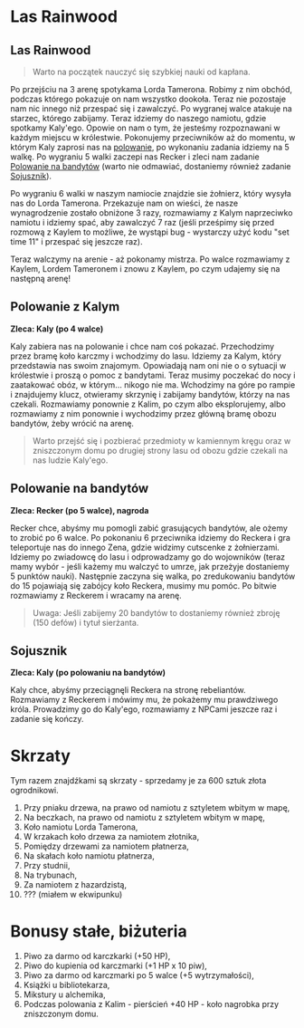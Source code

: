 # Las Rainwood

## Las Rainwood

> Warto na początek nauczyć się szybkiej nauki od kapłana.

Po przejściu na 3 arenę spotykama Lorda Tamerona. Robimy z nim obchód, podczas którego pokazuje on nam wszystko dookoła. Teraz nie pozostaje nam nic innego niż przespać się i zawalczyć. Po wygranej walce atakuje na starzec, którego zabijamy. Teraz idziemy do naszego namiotu, gdzie spotkamy Kaly'ego. Opowie on nam o tym, że jesteśmy rozpoznawani w każdym miejscu w królestwie. Pokonujemy przeciwników aż do momentu, w którym Kaly zaprosi nas na [polowanie](#polowanie-z-kalym), po wykonaniu zadania idziemy na 5 walkę. Po wygraniu 5 walki zaczepi nas Recker i zleci nam zadanie [Polowanie na bandytów](#polowanie-na-bandytów) (warto nie odmawiać, dostaniemy również zadanie [Sojusznik](#sojusznik)). 

Po wygraniu 6 walki w naszym namiocie znajdzie sie żołnierz, który wysyła nas do Lorda Tamerona. Przekazuje nam on wieści, że nasze wynagrodzenie zostało obniżone 3 razy, rozmawiamy z Kalym naprzeciwko namiotu i idziemy spać, aby zawalczyć 7 raz (jeśli prześpimy się przed rozmową z Kaylem to możliwe, że wystąpi bug - wystarczy użyć kodu "set time 11" i przespać się jeszcze raz).  

Teraz walczymy na arenie - aż pokonamy mistrza. Po walce rozmawiamy z Kaylem, Lordem Tameronem i znowu z Kaylem, po czym udajemy się na następną arenę!

## Polowanie z Kalym

__Zleca: Kaly (po 4 walce)__ 

Kaly zabiera nas na polowanie i chce nam coś pokazać. Przechodzimy przez bramę koło karczmy i wchodzimy do lasu. Idziemy za Kalym, który przedstawia nas swoim znajomym. Opowiadają nam oni nie o o sytuacji w królestwie i proszą o pomoc z bandytami. Teraz musimy poczekać do nocy i zaatakować obóz, w którym... nikogo nie ma. Wchodzimy na góre po rampie i znajdujemy klucz, otwieramy skrzynię i zabijamy bandytów, którzy na nas czekali. Rozmawiamy ponownie z Kalim, po czym albo eksplorujemy, albo rozmawiamy z nim ponownie i wychodzimy przez główną bramę obozu bandytów, żeby wrócić na arenę.

> Warto przejść się i pozbierać przedmioty w kamiennym kręgu oraz w zniszczonym domu po drugiej strony lasu od obozu gdzie czekali na nas ludzie Kaly'ego.

## Polowanie na bandytów

__Zleca: Recker (po 5 walce), nagroda__ 

Recker chce, abyśmy mu pomogli zabić grasujących bandytów, ale ożemy to zrobić po 6 walce. Po pokonaniu 6 przeciwnika idziemy do Reckera i gra teleportuje nas do innego Zena, gdzie widzimy cutscenke z żołnierzami. Idziemy po zwiadowcę do lasu i odprowadzamy go do wojowników (teraz mamy wybór - jeśli każemy mu walczyć to umrze, jak przeżyje dostaniemy 5 punktów nauki). Następnie zaczyna się walka, po zredukowaniu bandytów do 15 pojawiają się zabójcy koło Reckera, musimy mu pomóc. Po bitwie rozmawiamy z Reckerem i wracamy na arenę.

> Uwaga: Jeśli zabijemy 20 bandytów to dostaniemy również zbroję (150 defów) i tytuł sierżanta.

## Sojusznik

__Zleca: Kaly (po polowaniu na bandytów)__ 

Kaly chce, abyśmy przeciągnęli Reckera na stronę rebeliantów. Rozmawiamy z Reckerem i mówimy mu, że pokażemy mu prawdziwego króla. Prowadzimy go do Kaly'ego, rozmawiamy z NPCami jeszcze raz i zadanie się kończy. 

# Skrzaty

Tym razem znajdźkami są skrzaty - sprzedamy je za 600 sztuk złota ogrodnikowi.

1. Przy pniaku drzewa, na prawo od namiotu z sztyletem wbitym w mapę,
2. Na beczkach, na prawo od namiotu z sztyletem wbitym w mapę,
3. Koło namiotu Lorda Tamerona,
4. W krzakach koło drzewa za namiotem złotnika,
5. Pomiędzy drzewami za namiotem płatnerza,
6. Na skałach koło namiotu płatnerza,
7. Przy studnii,
8. Na trybunach,
9. Za namiotem z hazardzistą,
10. ??? (miałem w ekwipunku)

# Bonusy stałe, biżuteria

1. Piwo za darmo od karczkarki (+50 HP),
2. Piwo do kupienia od karczmarki (+1 HP x 10 piw),
3. Piwo za darmo od karczmarki po 5 walce (+5 wytrzymałości),
3. Książki u bibliotekarza,
4. Mikstury u alchemika,
5. Podczas polowania z Kalim - pierścień +40 HP - koło nagrobka przy zniszczonym domu.